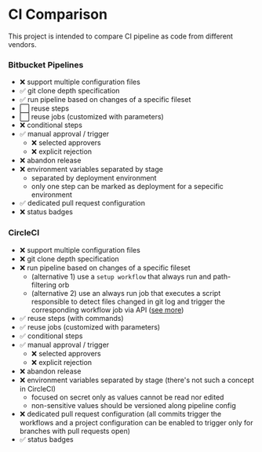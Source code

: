 # CI Comparison

This project is intended to compare CI pipeline as code from different vendors.

### Bitbucket Pipelines

- ❌ support multiple configuration files
- ✅ git clone depth specification
- ✅ run pipeline based on changes of a specific fileset
- ⬜ reuse steps
- ⬜ reuse jobs (customized with parameters)
- ❌ conditional steps
- ✅ manual approval / trigger
    - ❌ selected approvers
    - ❌ explicit rejection
- ❌ abandon release
- ❌ environment variables separated by stage
    - separated by deployment environment
    - only one step can be marked as deployment for a sepecific environment
- ✅ dedicated pull request configuration
- ❌ status badges

### CircleCI

- ❌ support multiple configuration files
- ❌ git clone depth specification
- ❌ run pipeline based on changes of a specific fileset
    - (alternative 1) use a `setup workflow` that always run and path-filtering orb
    - (alternative 2) use an always run job that executes a script responsible to detect files changed in git log and trigger the corresponding workflow job via API ([see more](https://medium.com/labs42/monorepo-with-circleci-conditional-workflows-69e65d3f1bd0))
- ✅ reuse steps (with commands)
- ✅ reuse jobs (customized with parameters)
- ✅ conditional steps
- ✅ manual approval / trigger
    - ❌ selected approvers
    - ❌ explicit rejection
- ❌ abandon release
- ❌ environment variables separated by stage (there's not such a concept in CircleCI)
    - focused on secret only as values cannot be read nor edited
    - non-sensitive values should be versioned along pipeline config
- ❌ dedicated pull request configuration (all commits trigger the workflows and a project configuration can be enabled to trigger only for branches with pull requests open)
- ✅ status badges